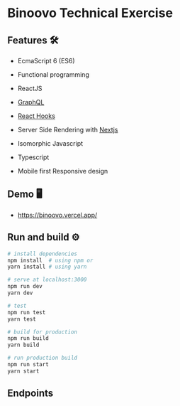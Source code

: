 # Binoovo Technical Exercise

## Features 🛠️

- EcmaScript 6 (ES6)

- Functional programming

- ReactJS

- [GraphQL](https://dev.to/leonardomso/why-graphql-is-the-future-of-apis-3632)

- [React Hooks](https://es.reactjs.org/docs/hooks-intro.html)

- Server Side Rendering with [Nextjs](https://nextjs.org/)

- Isomorphic Javascript

- Typescript

- Mobile first Responsive design


## Demo 🖥

- https://binoovo.vercel.app/

## Run and build ⚙

```bash
# install dependencies
npm install  # using npm or
yarn install # using yarn

# serve at localhost:3000
npm run dev
yarn dev

# test
npm run test
yarn test

# build for production
npm run build
yarn build

# run production build
npm run start
yarn start
```

## Endpoints



